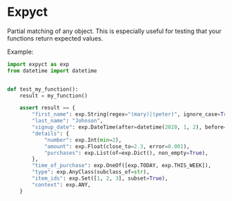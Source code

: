 # Expyct

Partial matching of any object. This is especially useful for testing that your functions return expected values.

Example:

```python
import expyct as exp
from datetime import datetime


def test_my_function():
    result = my_function()

    assert result == {
        "first_name": exp.String(regex="(mary)|(peter)", ignore_case=True),
        "last_name": "Johnson",
        "signup_date": exp.DateTime(after=datetime(2020, 1, 2), before=datetime(2020, 3, 5)),
        "details": {
            "number": exp.Int(min=2),
            "amount": exp.Float(close_to=2.3, error=0.001),
            "purchases": exp.List(of=exp.Dict(), non_empty=True),
        },
        "time_of_purchase": exp.OneOf([exp.TODAY, exp.THIS_WEEK]),
        "type": exp.AnyClass(subclass_of=str),
        "item_ids": exp.Set([1, 2, 3], subset=True),
        "context": exp.ANY,
    }

```

